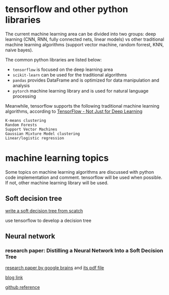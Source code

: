 # tensorflow and other python libraries
The current machine learning area can be divided into two groups: deep learning (CNN, RNN, fully connected nets, linear models) vs other traditional machine learning algorithms (support vector machine, random forrest, KNN, naive bayes). 

The common python libraries are listed below:
- `tensorflow` is focused on the deep learning area
- `scikit-learn` can be used for the traditional algorithms
- `pandas` provides DataFrame and is optimized for data manipulation and analysis
- `pytorch` machine learning library and is used for natural language processing

Meanwhile, tensorflow supports the following traditional machine learning algorithms, according to [TensorFlow - Not Just for Deep Learning](https://terrytangyuan.github.io/2016/08/06/tensorflow-not-just-deep-learning/)
```
K-means clustering
Random Forests
Support Vector Machines
Gaussian Mixture Model clustering
Linear/logistic regression
```

# machine learning topics
Some topics on machine learning algorithms are discussed with python code implementation and comment. tensorflow will be used when possible. If not, other machine learning library will be used.

## Soft decision tree
[write a soft decision tree from scatch](https://www.youtube.com/watch?v=LDRbO9a6XPU)

use tensorflow to develop a decision tree

## Neural network

### research paper: Distilling a Neural Network Into a Soft Decision Tree
[research paper by google brains](https://arxiv.org/abs/1711.09784)
 and [its pdf file](https://arxiv.org/pdf/1711.09784.pdf)

[blog link](https://towardsdatascience.com/building-a-decision-tree-in-tensorflow-742438cb483e)

[github reference](https://github.com/benoitdescamps/Neural-Tree)